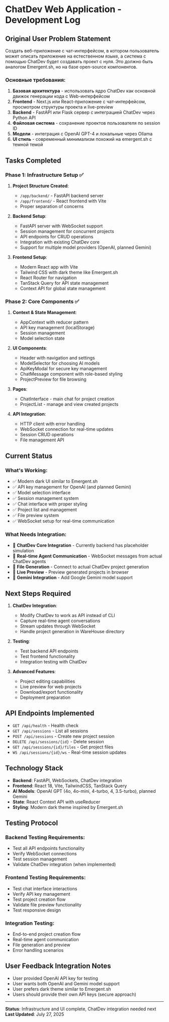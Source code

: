 # ChatDev Web Application - Development Log

## Original User Problem Statement

Создать веб-приложение с чат-интерфейсом, в котором пользователь может описать приложение на естественном языке, а система с помощью ChatDev будет создавать проект с нуля. Это должно быть аналогом Emergent.sh, но на базе open-source компонентов.

### Основные требования:
1. **Базовая архитектура** - использовать ядро ChatDev как основной движок генерации кода с Web-интерфейсом
2. **Frontend** - Next.js или React-приложение с чат-интерфейсом, просмотром структуры проекта и live-preview
3. **Backend** - FastAPI или Flask сервер с интеграцией ChatDev через Python API
4. **Файловая система** - сохранение проектов пользователя по session ID
5. **Модели** - интеграция с OpenAI GPT-4 и локальные через Ollama
6. **UI стиль** - современный минимализм похожий на emergent.sh с темной темой

## Tasks Completed

### Phase 1: Infrastructure Setup ✅
1. **Project Structure Created**:
   - `/app/backend/` - FastAPI backend server
   - `/app/frontend/` - React frontend with Vite
   - Proper separation of concerns

2. **Backend Setup**:
   - FastAPI server with WebSocket support
   - Session management for concurrent projects
   - API endpoints for CRUD operations
   - Integration with existing ChatDev core
   - Support for multiple model providers (OpenAI, planned Gemini)

3. **Frontend Setup**:
   - Modern React app with Vite
   - Tailwind CSS with dark theme like Emergent.sh
   - React Router for navigation
   - TanStack Query for API state management
   - Context API for global state management

### Phase 2: Core Components ✅
1. **Context & State Management**:
   - AppContext with reducer pattern
   - API key management (localStorage)
   - Session management
   - Model selection state

2. **UI Components**:
   - Header with navigation and settings
   - ModelSelector for choosing AI models  
   - ApiKeyModal for secure key management
   - ChatMessage component with role-based styling
   - ProjectPreview for file browsing

3. **Pages**:
   - ChatInterface - main chat for project creation
   - ProjectList - manage and view created projects

4. **API Integration**:
   - HTTP client with error handling
   - WebSocket connection for real-time updates
   - Session CRUD operations
   - File management API

## Current Status

### What's Working:
- ✅ Modern dark UI similar to Emergent.sh
- ✅ API key management for OpenAI (and planned Gemini)
- ✅ Model selection interface
- ✅ Session management system
- ✅ Chat interface with proper styling
- ✅ Project list and management
- ✅ File preview system
- ✅ WebSocket setup for real-time communication

### What Needs Integration:
- 🔄 **ChatDev Core Integration** - Currently backend has placeholder simulation
- 🔄 **Real-time Agent Communication** - WebSocket messages from actual ChatDev agents
- 🔄 **File Generation** - Connect to actual ChatDev project generation
- 🔄 **Live Preview** - Preview generated projects in browser
- 🔄 **Gemini Integration** - Add Google Gemini model support

## Next Steps Required

1. **ChatDev Integration**:
   - Modify ChatDev to work as API instead of CLI
   - Capture real-time agent conversations
   - Stream updates through WebSocket
   - Handle project generation in WareHouse directory

2. **Testing**:
   - Test backend API endpoints
   - Test frontend functionality
   - Integration testing with ChatDev

3. **Advanced Features**:
   - Project editing capabilities
   - Live preview for web projects
   - Download/export functionality
   - Deployment preparation

## API Endpoints Implemented

- `GET /api/health` - Health check
- `GET /api/sessions` - List all sessions
- `POST /api/sessions` - Create new project session
- `DELETE /api/sessions/{id}` - Delete session
- `GET /api/sessions/{id}/files` - Get project files
- `WS /api/sessions/{id}/ws` - Real-time session updates

## Technology Stack

- **Backend**: FastAPI, WebSockets, ChatDev integration
- **Frontend**: React 18, Vite, TailwindCSS, TanStack Query
- **AI Models**: OpenAI GPT (4o, 4o-mini, 4-turbo, 4, 3.5-turbo), planned Gemini
- **State**: React Context API with useReducer
- **Styling**: Modern dark theme inspired by Emergent.sh

## Testing Protocol

### Backend Testing Requirements:
- Test all API endpoints functionality
- Verify WebSocket connections
- Test session management
- Validate ChatDev integration (when implemented)

### Frontend Testing Requirements:
- Test chat interface interactions
- Verify API key management
- Test project creation flow
- Validate file preview functionality
- Test responsive design

### Integration Testing:
- End-to-end project creation flow
- Real-time agent communication
- File generation and preview
- Error handling scenarios

## User Feedback Integration Notes

- User provided OpenAI API key for testing
- User wants both OpenAI and Gemini model support
- User prefers dark theme similar to Emergent.sh
- Users should provide their own API keys (secure approach)

---

**Status**: Infrastructure and UI complete, ChatDev integration needed next
**Last Updated**: July 27, 2025